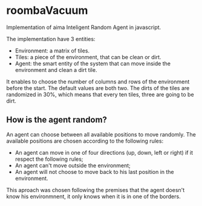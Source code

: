# roombaVacuum
Implementation of aima Inteligent Random Agent in javascript.

The implementation have 3 entities:
- Environment: a matrix of tiles.
- Tiles: a piece of the environment, that can be clean or dirt.
- Agent: the smart entity of the system that can move inside the environment and clean a dirt tile.

It enables to choose the number of columns and rows of the environment before the start. The default values are both two.
The dirts of the tiles are randomized in 30%, which means that every ten tiles, three are going to be dirt.

## How is the agent random?
An agent can choose between all available positions to move randomly.
The available positions are chosen according to the following rules:
- An agent can move in one of four directions (up, down, left or right) if it respect the following rules;
- An agent can't move outside the environment;
- An agent will not choose to move back to his last position in the environment.

This aproach was chosen following the premises that the agent doesn't know his environmnent, it only knows when it is in one of the borders.

